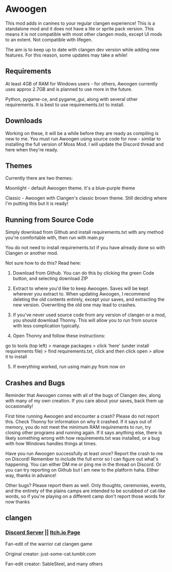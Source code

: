 # Awoogen
This mod adds in canines to your regular clangen experience!
This is a standalone mod and it does not have a lite or sprite pack version. This means it is not compatible with most other clangen mods, except UI mods to an extent. Not compatible with lifegen.


The aim is to keep up to date with clangen dev version while adding new features. For this reason, some updates may take a while!

## Requirements
At least 4GB of RAM for Windows users - for others, Awoogen currently uses approx 2.7GB and is planned to use more in the future.

Python, pygame-ce, and pygame_gui, along with several other requirements. It is best to use requirements.txt to install.


## Downloads
Working on these, it will be a while before they are ready as compiling is new to me.
You must run Awoogen using source code for now - similar to installing the full version of Moss Mod. I will update the Discord thread and here when they're ready.

## Themes
Currently there are two themes:

Moonlight - default Awoogen theme. It's a blue-purple theme

Classic - Awoogen with Clangen's classic brown theme. Still deciding where I'm putting this but it is ready!


## Running from Source Code
Simply download from Github and install requirements.txt with any method you're comfortable with, then run with main.py

You do not need to install requirements.txt if you have already done so with Clangen or another mod.


Not sure how to do this? Read here:
1. Download from Github. You can do this by clicking the green Code button, and selecting download ZIP

2. Extract to where you'd like to keep Awoogen. Saves will be kept wherever you extract to. When updating Awoogen, I recommend deleting the old contents entirely, except your saves, and extracting the new version. Overwriting the old one may lead to crashes.

3. If you've never used source code from any version of clangen or a mod, you should download Thonny. This will allow you to run from source with less complication typically.

4. Open Thonny and follow these instructions:

go to tools (top left) > manage packages > click 'here' (under install requirements file) > find requirements.txt, click and then click open > allow it to install

5. If everything worked, run using main.py from now on

## Crashes and Bugs
Reminder that Awoogen comes with all of the bugs of Clangen dev, along with many of my own creation. If you care about your saves, back them up occasionally!

First time running Awoogen and encounter a crash? Please do not report this. Check Thonny for information on why it crashed. If it says out of memory, you do not meet the minimum RAM requirements to run, try closing other programs and running again. If it says anything else, there is likely something wrong with how requirements.txt was installed, or a bug with how Windows handles things at times.

Have you run Awoogen successfully at least once? Report the crash to me on Discord! Remember to include the full error so I can figure out what's happening. You can either DM me or ping me in the thread on Discord. Or you can try reporting on Github but I am new to the platform haha. Either way, thanks in advance!

Other bugs? Please report them as well. Only thoughts, ceremonies, events, and the entirety of the plains camps are intended to be scrubbed of cat-like words, so if you're playing on a different camp don't report those words for now thanks

## clangen

### [Discord Server](https://discord.gg/rnFQqyPZ7K) || [Itch.io Page](https://sablesteel.itch.io/clan-gen-fan-edit)

Fan-edit of the warrior cat clangen game

Original creator: just-some-cat.tumblr.com

Fan-edit creator: SableSteel, and many others
